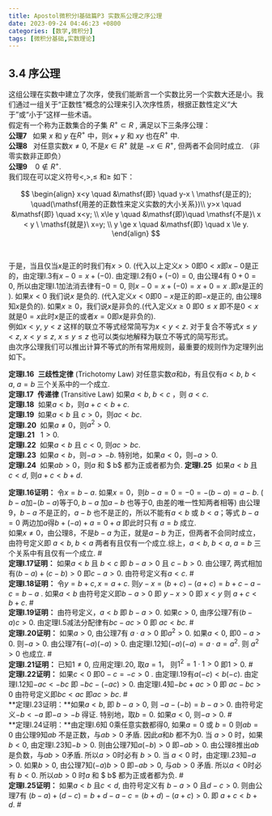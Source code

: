 ```yaml
---
title: Apostol微积分Ⅰ基础篇P3 实数系公理之序公理
date: 2023-09-24 04:46:23 +0800
categories: [数学,微积分]
tags: [微积分基础,实数理论]
---
```


## 3.4 序公理

这组公理在实数中建立了次序，使我们能断言一个实数比另一个实数大还是小。我们通过一组关于“正数性”概念的公理来引入次序性质，根据正数性定义“大于”或“小于”这样一些术语。  
假定有一个称为正数集合的子集 $R^{+}\subset R$ , 满足以下三条序公理：   
**公理7**&nbsp;&nbsp; 如果 $x$ 和 $y$ 在$R^{+}$ 中，则$x+y$ 和 $xy$ 也在$R^{+}$ 中.    
**公理8** &nbsp; 对任意实数$x \neq 0$, 不是$x \in R^{+}$ 就是 $-x \in R^{+}$, 但两者不会同时成立.  （非零实数非正即负）  
**公理9**&nbsp; &nbsp; $0 \notin R^{+}$.       
我们现在可以定义符号$\lt , \gt , \le$ 和$\ge$ 如下：       
          
$$
\begin{align}
x<y \quad &\mathsf{即} \quad y-x \ \mathsf{是正的}; \quad(\mathsf{用差的正数性来定义实数的大小关系})\\
y>x \quad &\mathsf{即} \quad x<y; \\
x\le y \quad &\mathsf{即}\quad \mathsf{不是}\  x < y \ \mathsf{就是}\ x=y; \\   
y \ge x \quad &\mathsf{即} \quad x \le y.
\end{align}
$$

​       

于是，当且仅当$x$是正的时我们有$x>0$. (代入以上定义$x>0$即$0<x$即$x-0$是正的，由定理I.3有$x-0=x+(-0)$. 由定理I.2有$0+(-0)=0$, 由公理4有 $0+0=0$,  所以由定理I.1加法消去律有$-0 = 0$, 则$x-0=x+(-0)=x+0=x$ .即$x$是正的 ).  如果$x<0$ 我们说$x$ 是负的. (代入定义$x<0$即$0-x$是正的即$-x$是正的, 由公理8知$x$是负的). 如果$x\ge0$，我们说$x$是非负的.(代入定义$x\ge 0$ 即$0 \le x$ 即不是$0<x$ 就是$0=x$此时$x$是正的或者$x=0$即$x$是非负的).    
例如$x<y,\ y<z$ 这样的联立不等式经常简写为$x<y<z$. 对于复合不等式$x\le y<z,\ x<y\le z,\ x\le y \le z$ 也可以类似地解释为联立不等式的简写形式。    
由次序公理我们可以推出计算不等式的所有常用规则，最重要的规则作为定理列出如下。  

**定理I.16**&nbsp;&nbsp;**三歧性定律** (Trichotomy Law)  对任意实数$a$和$b$，有且仅有$a < b,\ b<a,\ a=b$ 三个关系中的一个成立.  
**定理I.17**&nbsp;&nbsp;**传递律** (Transitive Law) 如果$a<b,\ b<c$ ，则 $a<c$.    
**定理I.18**&nbsp;&nbsp;如果$a<b$，则$a+c<b+c$.   
**定理I.19**&nbsp;&nbsp;如果$a<b$ 且 $c>0$，则$ac<bc$.    
**定理I.20**&nbsp;&nbsp;如果$a\ne0$，则$a^2>0$.    
**定理I.21**&nbsp;&nbsp; $1>0$.  
**定理I.22**&nbsp;&nbsp;如果$a<b$ 且 $c < 0$, 则$ac>bc$.   
**定理I.23**&nbsp;&nbsp;如果$a<b$，则$-a>-b$. 特别地，如果$a<0$，则$-a>0$.   
**定理I.24**&nbsp;&nbsp;如果$ab>0$，则$a$ 和 $ b$ 都为正或者都为负.
**定理I.25**&nbsp;&nbsp;如果$a<b$ 且$c<d$,  则$a+c<b+d$.   



**定理I.16证明：** 令$x=b-a$. 如果$x=0$，则$b-a=0=-0=-(b-a)=a-b$.  ( $b-a$加$-(b-a)$等于$0$, $b-a$ 加$a-b$ 也等于$0$, 由差的唯一性知两者相等) 由公理9，$b-a$ 不是正的，$a-b$ 也不是正的，所以不能有$a<b$ 或 $b<a$；等式 $b-a=0$ 两边加$a$得$b+(-a)+a=0+a$ 即此时只有 $a=b$ 成立.    
如果$x \ne 0$，由公理8，不是$b-a$ 为正，就是$a-b$ 为正，但两者不会同时成立，由符号定义即 $a<b$, $b<a$ 两者有且仅有一个成立.综上，$a < b,\ b<a,\ a=b$ 三个关系中有且仅有一个成立.  $\#$             
**定理I.17证明：** 如果$a<b$ 且 $b<c$  即 $b-a>0$ 且 $c-b>0$.  由公理7, 两式相加有$(b-a)+(c-b)>0$ 即$c-a>0$. 由符号定义有$a<c$. $\#$    
**定理I.18证明：** 令$y=b+c,x=a+c$. 则$y-x=(b+c)-(a+c)=b+c-a-c=b-a$ . 如果$a<b$ 由符号定义即$b-a>0$ 即 $y-x>0$ 即 $x<y$ 则 $a+c<b+c$. $\#$      
**定理I.19证明：** 由符号定义，$a<b$ 即 $b-a>0$. 如果$c>0$, 由序公理7有$(b-a)c>0$. 由定理I.5减法分配律有$bc-ac>0$ 即 $ac < bc$. $\#$    
**定理I.20证明：** 如果$a>0$, 由公理7有 $a \cdot a> 0$ 即$a^2>0$. 如果$a<0$, 即$0-a>0$. 则$-a>0$. 由公理7有$(-a)(-a)>0$. 由定理I.12知$(-a)(-a)=a \cdot a=a^2$. 则 $a^2>0$ 也成立. $\#$         
**定理I.21证明：** 已知$1\ne0$,  应用定理I.20, 取$a=1$， 则$1^2 = 1\cdot1 >0$ 即$1>0$. $\#$      
**定理I.22证明：** 如果$c<0$ 即$0-c=-c>0$ . 由定理I.19有$a(-c) < b(-c)$. 由定理I.12知$-ac<-bc$ 即 $-bc-(-ac)>0$. 由定理I.4知$-bc+ac>0$ 即 $ac-bc>0$ 由符号定义即$bc<ac$ 即$ac>bc$. $\#$     
**定理I.23证明：**如果$a<b$, 即 $b-a>0$,  则 $-a-(-b)=b-a$ > 0.  由符号定义$-b<-a$ 即$-a>-b$ 得证. 特别地，取$b=0$. 如果$a<0$, 则$-a>0$. $\#$        
**定理I.24证明：**由定理I.6知 $0$乘任意实数都得$0$, 如果$a=0$ 或 $b=0$ 则$ab=0$ 由公理9知$ab$ 不是正数，与$ab>0$ 矛盾. 因此$a$和$b$ 都不为0.  当 $a>0$ 时，如果$b<0$, 由定理I.23知$-b>0$. 则由公理7知$a(-b)>0$ 即$-ab>0$. 由公理8推出$ab$ 是负数，与$ab>0$矛盾. 所以$a>0$时必有 $b>0$. 当 $a<0$ 时，由定理I.23知$-a>0$. 如果$b>0$, 由公理7知$(-a)b>0$ 即$-ab>0$, 与$ab>0$ 矛盾.  所以$a<0$时必有 $b<0$. 所以$ab>0$ 时$a$ 和 $ b$ 都为正或者都为负. $\#$     
**定理I.25证明：** 如果$a<b$ 且$c<d$,  由符号定义有 $b-a>0$ 且$d-c>0$. 则由公理7有 $(b-a)+(d-c)=b+d-a-c=(b+d)-(a+c)>0$. 即 $a+c<b+d$. $\#$     
